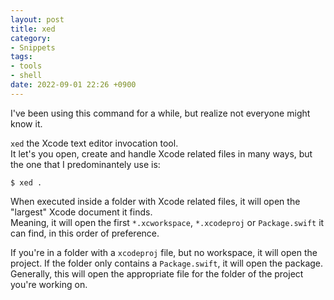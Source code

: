 ```yaml
---
layout: post
title: xed
category:
- Snippets
tags:
- tools
- shell
date: 2022-09-01 22:26 +0900
---
```

I've been using this command for a while, but realize not everyone might know it.  

`xed` the Xcode text editor invocation tool.  
It let's you open, create and handle Xcode related files in many ways, but the one that I predominantely use is:

```terminal
$ xed .
```

When executed inside a folder with Xcode related files, it will open the "largest" Xcode document it finds.  
Meaning, it will open the first `*.xcworkspace`, `*.xcodeproj` or `Package.swift` it can find, in this order of preference.

If you're in a folder with a `xcodeproj` file, but no workspace, it will open the project. If the folder only contains a `Package.swift`, it will open the package. Generally, this will open the appropriate file for the folder of the project you're working on.

